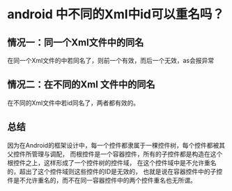 # android 中不同的Xml中id可以重名吗？

## 情况一：同一个Xml文件中的同名

在同一个Xml文件的中若同名了，则前一个有效，而后一个无效，as会报异常

## 情况二：在不同的Xml 文件中的同名

在不同的Xml文件中若id同名了，两者都有效的。

## 总结

因为在Android的框架设计中，每一个控件都隶属于一棵控件树，每个控件都被其父控件所管理与调配，
而根控件是一个容器控件，所有的子控件都是构造在这个根控件之上，这样形成了一个控件树的控件域，
在这个控件域中是不允许重名的，超出了这个控件域则这些控件的ID是无效的，
也就是说在容器控件中的子控件是不允许重名的，而不在同一容器控件中的两个控件重名也无所谓。
